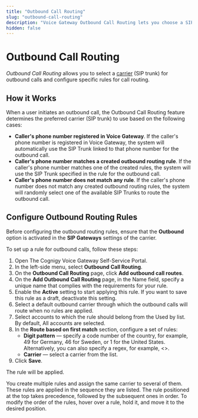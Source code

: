```yaml
---
title: "Outbound Call Routing"
slug: "outbound-call-routing"
description: "Voice Gateway Outbound Call Routing lets you choose a SIP trunk for outbound calls and set up specific rules for call routing."
hidden: false
---
```


# Outbound Call Routing

_Outbound Call Routing_ allows you to select a [carrier](carriers.md) (SIP trunk) for outbound calls and configure specific rules for call routing.

## How it Works

When a user initiates an outbound call, the Outbound Call Routing feature determines the preferred carrier (SIP trunk) to use based on the following cases:

- **Caller's phone number registered in Voice Gateway**. If the caller's phone number is registered in Voice Gateway, the system will automatically use the SIP Trunk linked to that phone number for the outbound call.
- **Caller's phone number matches a created outbound routing rule**. If the caller's phone number matches one of the created rules, the system will use the SIP Trunk specified in the rule for the outbound call.
- **Caller's phone number does not match any rule**. If the caller's phone number does not match any created outbound routing rules, the system will randomly select one of the available SIP Trunks to route the outbound call.

## Configure Outbound Routing Rules

Before configuring the outbound routing rules, ensure that the **Outbound** option is activated in the **SIP Gateways** settings of the carrier.

To set up a rule for outbound calls, follow these steps:

1. Open The Cognigy Voice Gateway Self-Service Portal. 
2. In the left-side menu, select **Outbound Call Routing**. 
3. On the **Outbound Call Routing** page, click **Add outbound call routes**. 
4. On the **Add Outbound Call Routing** page, in the Name field, specify a unique name that complies with the requirements for your rule. 
5. Enable the **Active** setting to start applying this rule. If you want to save this rule as a draft, deactivate this setting. 
6. Select a default outbound carrier through which the outbound calls will route when no rules are applied. 
7. Select accounts to which the rule should belong from the Used by list. By default, All accounts are selected. 
8. In the **Route based on first match** section, configure a set of rules:
    - **Digit pattern** — specify a code number of the country, for example, 49 for Germany, 46 for Sweden, or 1 for the United States. Alternatively, you can also specify a regex, for example, <>.
    - **Carrier** — select a carrier from the list.
9. Click **Save**.

The rule will be applied.

You create multiple rules and assign the same carrier to several of them. 
These rules are applied in the sequence they are listed. 
The rule positioned at the top takes precedence, followed by the subsequent ones in order. 
To modify the order of the rules, hover over a rule, hold it, and move it to the desired position.


